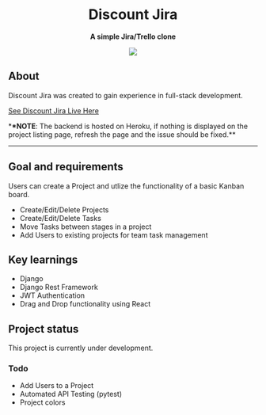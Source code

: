 <h1 align="center">Discount Jira</h1>
<p align="center"><strong>A simple Jira/Trello clone</strong>
<br/>
<div align="center"><img src="discountJiraDemoDoubleSpeed.gif"></img></div>
<h2>About</h2>
Discount Jira was created to gain experience in full-stack development.

[See Discount Jira Live Here](https://discount-jira.maxfarver.com)

\***\*NOTE**: The backend is hosted on Heroku, if nothing is displayed on the project listing page, refresh the page and the issue should be fixed.\*\*

---

<h2>Goal and requirements</h2>
Users can create a Project and utlize the functionality of a basic Kanban board.

- Create/Edit/Delete Projects
- Create/Edit/Delete Tasks
- Move Tasks between stages in a project
- Add Users to existing projects for team task management

<h2>Key learnings</h2>

- Django
- Django Rest Framework
- JWT Authentication
- Drag and Drop functionality using React

<h2>Project status</h2>
This project is currently under development.

<h3>Todo</h3>

- Add Users to a Project
- Automated API Testing (pytest)
- Project colors
